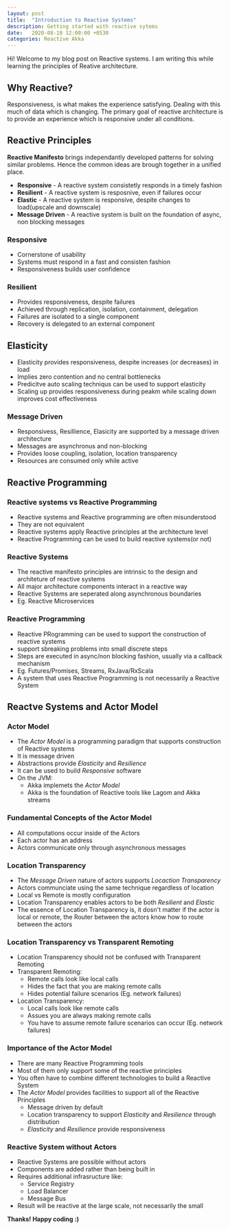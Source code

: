 ```yaml
---
layout: post
title:  "Introduction to Reactive Systems"
description: Getting started with reactive sytems
date:   2020-08-10 12:00:00 +0530
categories: Reactive Akka 
---
```

Hi! Welcome to my blog post on Reactive systems. I am writing this while learning the principles of Reative architecture.

## Why Reactive?

Responsiveness, is what makes the experience satisfying. Dealing with this much of data which is changing. The primary goal of reactive architecture is to provide an experience which is responsive under all conditions.

## Reactive Principles

**Reactive Manifesto** brings independantly developed patterns for solving similar problems. Hence the common ideas are brough together in a unified place.

* **Responsive** - A reactive system consistetly responds in a timely fashion
* **Resilient** - A reactive system is resposnive, even if failures occur
* **Elastic** - A reactive system is responsive, despite changes to load(upscale and downscale)
* **Message Driven** - A reactive system is built on the foundation of async, non blocking messages

### Responsive

* Cornerstone of usability
* Systems must respond in a fast and consisten fashion
* Responsiveness builds user confidence

### Resilient

* Provides responsiveness, despite failures
* Achieved through replication, isolation, containment, delegation
* Failures are isolated to a single component
* Recovery is delegated to an external component

## Elasticity

* Elasticity provides responsiveness, despite increases (or decreases) in load
* Implies zero contention and no central bottlenecks
* Predicitve auto scaling techniqus can be used to support elasticity
* Scaling up provides responsiveness during peakm while scaling down improves cost effectiveness

### Message Driven

* Responsivess, Resillience, Elasicity are supported by a message driven architecture
* Messages are asynchronus and non-blocking
* Provides loose coupling, isolation, location transparency
* Resources are consumed only while active

## Reactive Programming

### Reactive systems vs Reactive Programming

* Reactive systems and Reactive programming are often misunderstood
* They are not equivalent
* Reactive systems apply Reactive principles at the architecture level
* Reactive Programming can be used to build reactive systems(or not)

### Reactive Systems

* The reactive manifesto principles are intrinsic to the design and architeture of reactive systems
* All major architecture components interact in a reactive way
* Reactive Systems are seperated along asynchronous boundaries
* Eg. Reactive Microservices

### Reactive Programming

* Reactive PRogramming can be used to support the construction of reactive systems
* support sbreaking problems into small discrete steps
* Steps are executed in async/non blocking fashion, usually via a callback mechanism
* Eg. Futures/Promises, Streams, RxJava/RxScala
* A system that uses Reactive Programming is not necessarily a Reactive System

## Reactve Systems and Actor Model

### Actor Model

* The *Actor Model* is a programming paradigm that supports construction of Reactive systems
* It is message driven
* Abstractions provide *Elasticity* and *Resilience*
* It can be used to build *Responsive* software
* On the JVM:
    - Akka implemets the *Actor Model*
    - Akka is the foundation of Reactive tools like Lagom and Akka streams

### Fundamental Concepts of the Actor Model

* All computations occur inside of the Actors
* Each actor has an address
* Actors communicate only through asynchronous messages

### Location Transparency

* The *Message Driven* nature of actors supports *Locaction Transparency*
* Actors communciate using the same technique regardless of location
* Local vs Remote is mostly configuration
* Location Transparency enables actors to be both *Resilient* and *Elastic*
* The essence of Location Transparency is, it dosn't matter if the actor is local or remote, the Router between the actors know how to route between the actors

### Location Transparency vs Transparent Remoting

* Location Transparency should not be confused with Transparent Remoting
* Transparent Remoting:
    - Remote calls look like local calls
    - Hides the fact that you are making remote calls
    - Hides potential failure scenarios (Eg. network failures)
* Location Transparency:
    - Local calls look like remote calls
    - Assues you are always making remote calls
    - You have to assume remote failure scenarios can occur (Eg. network failures)

### Importance of the Actor Model

* There are many Reactive Programming tools
* Most of them only support some of the reactive principles
* You often have to combine different technologies to build a Reactive System
* The *Actor Model* provides facilities to support all of the Reactive Principles
    - Message driven by default
    - Location transparency to support *Elasticity* and *Resilience* through distribution
    - *Elasticity* and *Resilience* provide responsiveness

### Reactive System without Actors

* Reactive Systems are possible without actors
* Components are added rather than being built in
* Requires additional infrasructure like:
    - Service Registry
    - Load Balancer
    - Message Bus
* Result will be reactive at the large scale, not necessarily the small

**Thanks! Happy coding :)**
